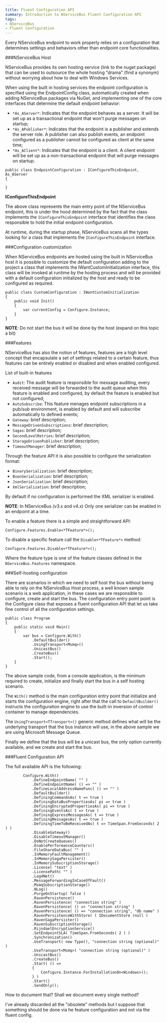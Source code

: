 ```yaml
---
title: Fluent Configuration API
summary: Introduction to NServiceBus Fluent Configuration API
tags:
- NServiceBus
- Fluent Configuration
---
```


Every NServiceBus endpoint to work properly relies on a configuration that determines settings and behaviors other than endpoint core functionalities.

###NServiceBus Host

NServiceBus provides its own hosting service (link to the nuget package) that can be used to outsource the whole hosting "drama" (find a synonym) without worrying about how to deal with Windows Services.

When using the built in hosting services the endpoint configuration is specified using the EndpointConfig class, automatically created when adding NServiceBus packages via NuGet, and implementing one of the core interfaces that determine the default endpoint behavior:

* `*As_AServer*`: Indicates that the endpoint behaves as a server. It will be set up as a transactional endpoint that won't purge messages on startup;
* `*As_APublisher*`: Indicates that the endpoint is a publisher and extends the server role. A publisher can also publish events, an endpoint configured as a publisher cannot be configured as client at the same time;
* `*As_AClient*`: Indicates that the endpoint is a client.  A client endpoint will be set up as a non-transactional endpoint that will purge messages on startup.

```
public class EndpointConfiguration : IConfigureThisEndpoint, As_AServer
{
	}
```

**IConfigureThisEndpoint**

The above class represents the main entry point of the NServiceBus endpoint, this is under the hood determined by the fact that the class implements the `IConfigureThisEndpoint` interface that identifies the class responsible to hold the initial endpoint configuration.

At runtime, during the startup phase, NServiceBus scans all the types looking for a class that implements the `IConfigureThisEndpoint` interface.

###Configuration customization

When NServiceBus endpoints are hosted using the built in NServiceBus host it is possible to customize the default configuration adding to the project a class that implements the IWantCustomInitialization interface, this class will be invoked at runtime by the hosting process and will be provided with a default configuration initialized by the host and ready to be configured as required.

```
public class CustomConfiguration : IWantCustomInitialization
{
	public void Init()	{
		var currentConfig = Configure.Instance;
	}}
```

**NOTE**: Do not start the bus it will be done by the host (expand on this topic a bit)

###Features

NServiceBus has also the notion of features, features are a high level concept that encapsulate a set of settings related to a certain feature, thus features can be entirely enabled or disabled and when enabled configured.

List of built-in features

* `Audit`: The audit feature is responsible for message auditing, every received message will be forwarded to the audit queue when this feature is enabled and configured, by default the feature is enabled but not configured;
* `AutoSubscribe`: This feature menages endpoint subscriptions in a pub/sub environment, is enabled by default and will subscribe automatically to defined events;
* `Gateway`: brief description;
* `MessageDrivenSubscriptions`: brief description;
* `Sagas`: brief description;
* `SecondLevelRetries`: brief description;
* `StorageDrivenPublisher`: brief description;
* `TimeoutManager`: brief description;

Through the feature API it is also possible to configure the serialization format:

* `BinarySerialization`: brief description;
* `BsonSerialization`: brief description;
* `JsonSerialization`: brief description;
* `XmlSerialization`: brief description;

By default if no configuration is performed the XML serializer is enabled.

**NOTE**: In NServiceBus (v3.x and v4.x) Only one serializer can be enabled in an endpoint at a time.

To enable a feature there is a simple and straightforward API:

    Configure.Features.Enable<*TFeature*>();

To disable a specific feature call the `Disable<*TFeature*>` method:

    Configure.Features.Disable<*TFeature*>();

Where the feature type is one of the feature classes defined in the `NServiceBus.Features` namespace.

###Self-hosting configuration

There are scenarios in which we need to self host the bus without being able to rely on the NServiceBus Host process, a well known sample scenario is a web application, in these cases we are responsible to configure, create and start the bus.
The configuration entry point point is the Configure class that exposes a fluent configuration API that let us take fine control of all the configuration settings.

```
public class Program
{
    public static void Main()    {
        var bus = Configure.With()
	        .DefaultBuilder()
	        .UsingTransport<Msmq>()
	        .UnicastBus()
	        .CreateBus()
	        .Start();
	}}
```

The above sample code, from a console application, is the minimum required to create, initialize and finally start the bus in a self hosting scenario.

The `With()` method is the main configuration entry point that initialize and starts the configuration engine, right after that the call to `DefaultBuilder()` instructs the configuration engine to use the built-in inversion of control container to manage dependencies.

The `UsingTransport<TTransport>()` generic method defines what will be the underlying transport that the bus instance will use, in the above sample we are using Microsoft Message Queue.

Finally we define that the bus will be a unicast bus, the only option currently available, and we create and start the bus.

###Fluent Configuration API

The full available API is the following:

            Configure.With()
                .DefineEndpointName( "" )
                .DefineEndpointName( () => "" )
                .DefineLocalAddressNameFunc( () => "" )
                .DefaultBuilder()
                .DefiningCommandsAs( t => true )
                .DefiningDataBusPropertiesAs( pi => true )
                .DefiningEncryptedPropertiesAs( pi => true )
                .DefiningEventsAs( t => true )
                .DefiningExpressMessagesAs( t => true )
                .DefiningMessagesAs( t => true )
                .DefiningTimeToBeReceivedAs( t => TimeSpan.FromSeconds( 2 ) )
                .DisableGateway()
                .DisableTimeoutManager()
                .DoNotCreateQueues()
                .EnablePerformanceCounters()
                .FileShareDataBus( "" )
                .InMemoryFaultManagement()
                .InMemorySagaPersister()
                .InMemorySubscriptionStorage()
                .License( "text" )
                .LicensePath( "" )
                .Log4Net()
                .MessageForwardingInCaseOfFault()
                .MsmqSubscriptionStorage()
                .NLog()
                .PurgeOnStartup( false )
                .RavenPersistence()
                .RavenPersistence( "connection string" )
                .RavenPersistence( () => "connection string" )
                .RavenPersistence( () => "connection string", "db name" )
                .RavenPersistenceWithStore( ( IDocumentStore )null )
                .RavenSagaPersister()
                .RavenSubscriptionStorage()
                .RijndaelEncryptionService()
                .SetEndpointSLA( TimeSpan.FromSeconds( 2 ) )
                .Synchronization()
                .UseTransport( new Type(), "connection string (optional)" )
                .UseTransport<Msmq>( "connection string (optional)" )
                .UnicastBus()
                .CreateBus()
                .Start( () =>
                {
                    Configure.Instance.ForInstallationOn<Windows>();
                } )
                .Start()
                .SendOnly();
                
How to document that? Shall we document every single method?

I've already discarded all the "obsolete" methods but I suppose that something should be done via he feature configuration and not via the fluent config.